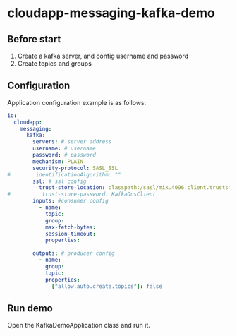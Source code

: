 # cloudapp-messaging-kafka-demo

## Before start

1. Create a kafka server, and config username and password
2. Create topics and groups

## Configuration
Application configuration example is as follows:
```yaml
io:
  cloudapp:
    messaging:
      kafka:
        servers: # server address
        username: # username
        password: # password
        mechanism: PLAIN
        security-protocol: SASL_SSL
#        identificationAlgorithm: ""
        ssl: # ssl config
          trust-store-location: classpath:/sasl/mix.4096.client.truststore.jks
#          trust-store-password: KafkaOnsClient
        inputs: #consumer config
          - name:  
            topic: 
            group: 
            max-fetch-bytes: 
            session-timeout: 
            properties:
              
        outputs: # producer config
          - name: 
            group: 
            topic: 
            properties:
              ["allow.auto.create.topics"]: false
```

## Run demo

Open the KafkaDemoApplication class and run it.